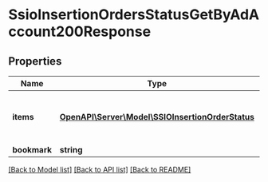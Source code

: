 # SsioInsertionOrdersStatusGetByAdAccount200Response

## Properties
Name | Type | Description | Notes
------------ | ------------- | ------------- | -------------
**items** | [**OpenAPI\Server\Model\SSIOInsertionOrderStatus**](SSIOInsertionOrderStatus.md) | Insertion orders status by ad acount id | 
**bookmark** | **string** |  | [optional] 

[[Back to Model list]](../README.md#documentation-for-models) [[Back to API list]](../README.md#documentation-for-api-endpoints) [[Back to README]](../README.md)



